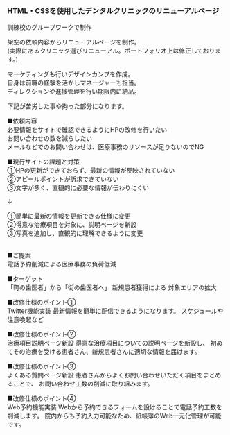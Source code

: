 <h3>HTML・CSSを使用したデンタルクリニックのリニューアルページ</h3>
訓練校のグループワークで制作

架空の依頼内容からリニューアルページを制作。<br>
(実際にあるクリニック選びリニューアル。ポートフォリオ上は修正しております。)

マーケティングも行いデザインカンプを作成。<br>
自身は前職の経験を活かしマネージャーも担当。<br>
ディレクションや進捗管理を行い期限内に納品。<br>

下記が苦労した事や拘った部分になります。<br>

■依頼内容<br>
必要情報をサイトで確認できるようにHPの改修を行いたい<br>
お問い合わせの数を減らしたい<br>
メールなどでのお問い合わせは、医療事務のリソースが足りないのでNG<br>

■現行サイトの課題と対策<br>
①HPの更新ができておらず、最新の情報が反映されていない<br>
②アピールポイントが訴求できていない<br>
③文字が多く、直観的に必要な情報が伝わりにくい<br>

↓

①簡単に最新の情報を更新できる仕様に変更<br>
②得意な治療項目を対象に、説明ページを新設<br>
③写真を追加し、直観的に理解できるように変更<br><br>

■ご提案<br>
電話予約削減による医療事務の負荷低減

■ターゲット<br>
「町の歯医者」から「街の歯医者へ」
新規患者獲得による 対象エリアの拡大

■改修仕様のポイント①<br>
Twitter機能実装
最新情報を簡単に配信できるようになります。
スケジュールや注意喚起など

■改修仕様のポイント②<br>
治療項目説明ページ新設
得意な治療項目についての説明ページを新設し、
初めてその治療を受ける患者さん、新規患者さんに適切な情報を届けます。

■改修仕様のポイント③<br>
よくある質問ページ新設
患者さんからよくお問い合わせいただく項目をまとめることで、
お問い合わせ工数の削減に取り組みます。

■改修仕様のポイント④<br>
Web予約機能実装
Webから予約できるフォームを設けることで電話予約工数を削減します。
院内からも予約入力可能なため、紙帳簿のWeb一元化管理が可能です。
